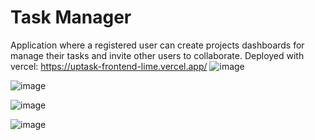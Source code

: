 # Task Manager

Application where a registered user can create projects dashboards for manage their tasks and invite other users to collaborate.
Deployed with vercel: https://uptask-frontend-lime.vercel.app/
![image](https://github.com/user-attachments/assets/01b0b69e-0db1-491c-b737-23cb944effe9)

![image](https://github.com/user-attachments/assets/d73135d8-99d5-4c4d-86dd-533729190852)

![image](https://github.com/user-attachments/assets/594cd935-f239-45a8-ae6b-0801d5533a44)

![image](https://github.com/user-attachments/assets/e940dbb5-6be5-4b87-87eb-410aa20632ee)
